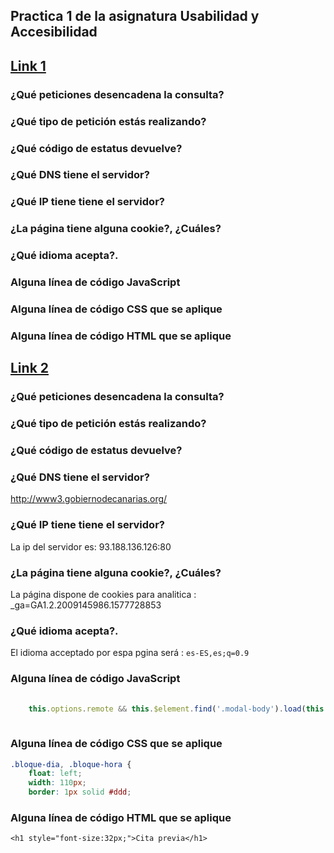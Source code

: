 ## Practica 1 de la asignatura Usabilidad y Accesibilidad


## [Link 1](http://www.gobiernodecanarias.org/istac/api/)

### ¿Qué peticiones desencadena la consulta?


### ¿Qué tipo de petición estás realizando?


### ¿Qué código de estatus devuelve?


### ¿Qué DNS tiene el servidor?


### ¿Qué IP tiene tiene el servidor?


### ¿La página tiene alguna cookie?, ¿Cuáles?


### ¿Qué idioma acepta?.


### Alguna línea de código JavaScript


### Alguna línea de código CSS que se aplique


### Alguna línea de código HTML que se aplique



## [Link 2](http://www3.gobiernodecanarias.org/sanidad/scs/gc/18/Cita_Previa/index.html)

### ¿Qué peticiones desencadena la consulta?


### ¿Qué tipo de petición estás realizando?


### ¿Qué código de estatus devuelve?


### ¿Qué DNS tiene el servidor?

http://www3.gobiernodecanarias.org/

### ¿Qué IP tiene tiene el servidor?

La ip del servidor es: 93.188.136.126:80

### ¿La página tiene alguna cookie?, ¿Cuáles?

La página dispone de cookies para analitica : _ga=GA1.2.2009145986.1577728853

### ¿Qué idioma acepta?.

El idioma acceptado por espa pgina será : `es-ES,es;q=0.9`


### Alguna línea de código JavaScript

```javascript
  
    this.options.remote && this.$element.find('.modal-body').load(this.options.remote)
  
```

### Alguna línea de código CSS que se aplique

```css
.bloque-dia, .bloque-hora {
    float: left;
    width: 110px;
    border: 1px solid #ddd;


```

### Alguna línea de código HTML que se aplique

```htmml
<h1 style="font-size:32px;">Cita previa</h1>
```
